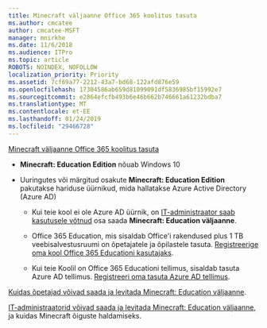 ```yaml
---
title: Minecraft väljaanne Office 365 koolitus tasuta
ms.author: cmcatee
author: cmcatee-MSFT
manager: mnirkhe
ms.date: 11/6/2018
ms.audience: ITPro
ms.topic: article
ROBOTS: NOINDEX, NOFOLLOW
localization_priority: Priority
ms.assetid: 7cf69a77-2212-43a7-bd68-122afd876e59
ms.openlocfilehash: 17304586ab659d81099091df5836985bf15992e7
ms.sourcegitcommit: e2864efcfb493b6e46b662b746661a61232bdba7
ms.translationtype: MT
ms.contentlocale: et-EE
ms.lasthandoff: 01/24/2019
ms.locfileid: "29466728"
---
```

[Minecraft väljaanne Office 365 koolitus tasuta](https://docs.microsoft.com/en-us/education/windows/get-minecraft-for-education)
  
- **Minecraft: Education Edition** nõuab Windows 10 
    
- Uuringutes või märgitud osakute **Minecraft: Education Edition** pakutakse hariduse üürnikud, mida hallatakse Azure Active Directory (Azure AD) 
    
  - Kui teie kool ei ole Azure AD üürnik, on [IT-administraator saab kasutusele võtnud](https://docs.microsoft.com/en-us/education/windows/school-get-minecraft) osa saada **Minecraft: Education väljaanne**.
    
  - Office 365 Education, mis sisaldab Office'i rakendused plus 1 TB veebisalvestusruumi on õpetajatele ja õpilastele tasuta. [Registreerige oma kool Office 365 Educationi kasutajaks](https://products.office.com/academic/office-365-education-plan).
    
  - Kui teie Koolil on Office 365 Educationi tellimus, sisaldab tasuta Azure AD tellimus. [Registreeri oma tasuta Azure AD tellimus](https://msdn.microsoft.com/library/windows/hardware/mt703369%28v=vs.85%29.aspx).
    
[Kuidas õpetajad võivad saada ja levitada Minecraft: Education väljaanne](https://docs.microsoft.com/en-us/education/windows/teacher-get-minecraft).
  
[IT-administraatorid võivad saada ja levitada Minecraft: Education väljaanne](https://docs.microsoft.com/en-us/education/windows/school-get-minecraft), ja kuidas Minecraft õiguste haldamiseks.
  

